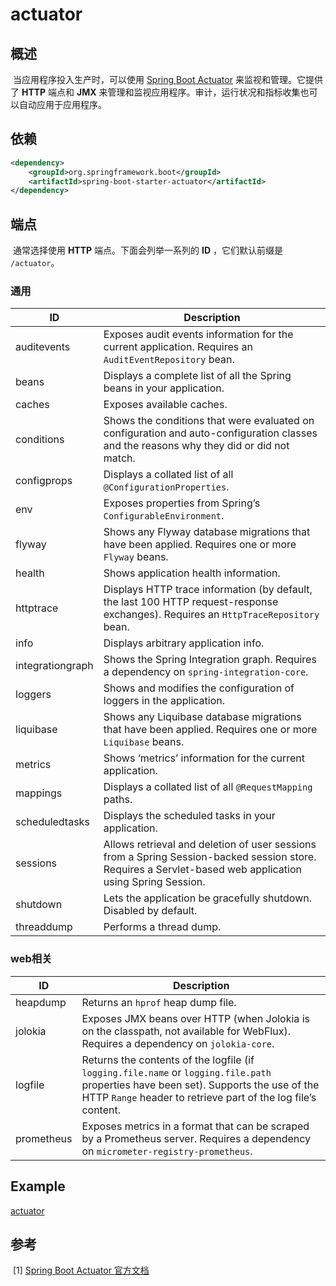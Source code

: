 # actuator

## 概述

​	当应用程序投入生产时，可以使用 [Spring Boot Actuator](<https://docs.spring.io/spring-boot/docs/current/reference/html/production-ready-features.html>) 来监视和管理。它提供了 **HTTP** 端点和 **JMX** 来管理和监视应用程序。审计，运行状况和指标收集也可以自动应用于应用程序。

## 依赖

```xml
<dependency>
    <groupId>org.springframework.boot</groupId>
    <artifactId>spring-boot-starter-actuator</artifactId>
</dependency>
```

## 端点

​	通常选择使用 **HTTP** 端点。下面会列举一系列的 **ID** ，它们默认前缀是 `/actuator`。

### 通用

| ID               | **Description**                                              |
| ---------------- | ------------------------------------------------------------ |
| auditevents      | Exposes audit events information for the current application. Requires an `AuditEventRepository` bean. |
| beans            | Displays a complete list of all the Spring beans in your application. |
| caches           | Exposes available caches.                                    |
| conditions       | Shows the conditions that were evaluated on configuration and auto-configuration classes and the reasons why they did or did not match. |
| configprops      | Displays a collated list of all `@ConfigurationProperties`.  |
| env              | Exposes properties from Spring’s `ConfigurableEnvironment`.  |
| flyway           | Shows any Flyway database migrations that have been applied. Requires one or more `Flyway` beans. |
| health           | Shows application health information.                        |
| httptrace        | Displays HTTP trace information (by default, the last 100 HTTP request-response exchanges). Requires an `HttpTraceRepository` bean. |
| info             | Displays arbitrary application info.                         |
| integrationgraph | Shows the Spring Integration graph. Requires a dependency on `spring-integration-core`. |
| loggers          | Shows and modifies the configuration of loggers in the application. |
| liquibase        | Shows any Liquibase database migrations that have been applied. Requires one or more `Liquibase` beans. |
| metrics          | Shows ‘metrics’ information for the current application.     |
| mappings         | Displays a collated list of all `@RequestMapping` paths.     |
| scheduledtasks   | Displays the scheduled tasks in your application.            |
| sessions         | Allows retrieval and deletion of user sessions from a Spring Session-backed session store. Requires a Servlet-based web application using Spring Session. |
| shutdown         | Lets the application be gracefully shutdown. Disabled by default. |
| threaddump       | Performs a thread dump.                                      |

### web相关

| ID         | **Description**                                              |
| ---------- | ------------------------------------------------------------ |
| heapdump   | Returns an `hprof` heap dump file.                           |
| jolokia    | Exposes JMX beans over HTTP (when Jolokia is on the classpath, not available for WebFlux). Requires a dependency on `jolokia-core`. |
| logfile    | Returns the contents of the logfile (if `logging.file.name` or `logging.file.path` properties have been set). Supports the use of the HTTP `Range` header to retrieve part of the log file’s content. |
| prometheus | Exposes metrics in a format that can be scraped by a Prometheus server. Requires a dependency on `micrometer-registry-prometheus`. |

## Example

[actuator](<https://github.com/guolanren/spring-boot-example/tree/master/actuator>)

## 参考

​	\[1\] [Spring Boot Actuator 官方文档](<https://docs.spring.io/spring-boot/docs/current/reference/html/production-ready-features.html>)